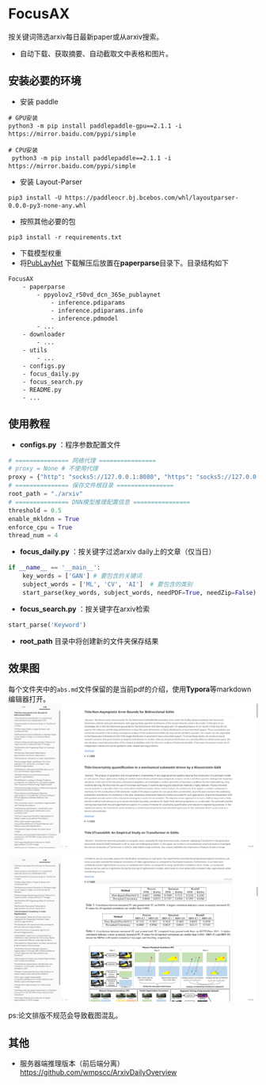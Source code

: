 # FocusAX
按关键词筛选arxiv每日最新paper或从arxiv搜索。
- 自动下载、获取摘要、自动截取文中表格和图片。

## 安装必要的环境
- 安装 paddle
  
```angular2html
# GPU安装
python3 -m pip install paddlepaddle-gpu==2.1.1 -i https://mirror.baidu.com/pypi/simple

# CPU安装
 python3 -m pip install paddlepaddle==2.1.1 -i https://mirror.baidu.com/pypi/simple
```
- 安装 Layout-Parser
```angular2html
pip3 install -U https://paddleocr.bj.bcebos.com/whl/layoutparser-0.0.0-py3-none-any.whl
```
- 按照其他必要的包
```angular2html
pip3 install -r requirements.txt
```
- 下载模型权重
- 将[PubLayNet](https://paddle-model-ecology.bj.bcebos.com/model/layout-parser/ppyolov2_r50vd_dcn_365e_publaynet.tar) 下载解压后放置在**paperparse**目录下。目录结构如下

```
FocusAX
    - paperparse
        - ppyolov2_r50vd_dcn_365e_publaynet
            - inference.pdiparams
            - inference.pdiparams.info
            - inference.pdmodel
        - ...
    - downloader
        - ...
    - utils
        - ...
    - configs.py
    - focus_daily.py
    - focus_search.py
    - README.py
    - ...
```
## 使用教程

- **configs.py** ：程序参数配置文件

```python
# =============== 网络代理 ================
# proxy = None # 不使用代理
proxy = {"http": "socks5://127.0.0.1:8080", "https": "socks5://127.0.0.1:8080"}
# =============== 保存文件根目录 ================
root_path = "./arxiv"
# =============== DNN模型推理配置信息 ================
threshold = 0.5
enable_mkldnn = True
enforce_cpu = True
thread_num = 4
```
- **focus_daily.py** ：按关键字过滤arxiv daily上的文章（仅当日）

```python
if __name__ == '__main__':
    key_words = ['GAN'] # 要包含的关键词
    subject_words = ['ML', 'CV', 'AI']  # 要包含的类别
    start_parse(key_words, subject_words, needPDF=True, needZip=False)
```

- **focus_search.py** ：按关键字在arxiv检索
```python
start_parse('Keyword')
```
- **root_path** 目录中将创建新的文件夹保存结果

## 效果图
每个文件夹中的`abs.md`文件保留的是当前pdf的介绍，使用**Typora**等markdown编辑器打开。
![image](doc/1.png)

![image](doc/2.png)

ps:论文排版不规范会导致截图混乱。

## 其他
- 服务器端推理版本（前后端分离）https://github.com/wmpscc/ArxivDailyOverview
